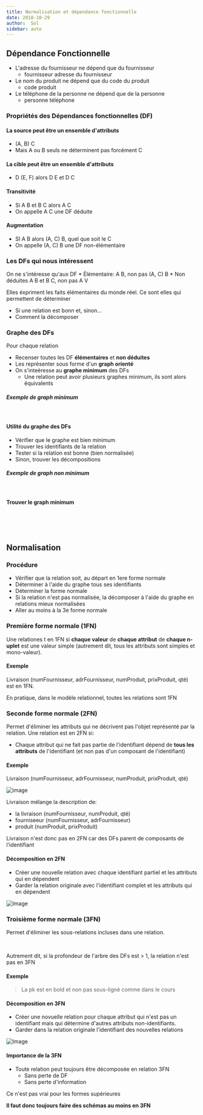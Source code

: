 ```yaml
---
title: Normalisation et dépendance fonctionnelle
date: 2018-10-29
author:  Sol
sidebar: auto
---
```


##  Dépendance Fonctionnelle

* L'adresse du fournisseur ne dépend que du fournisseur
    * fournisseur <Fa fa="arrow-right"/> adresse du fournisseur
* Le nom du produit ne dépend que du code du produit
    * code <Fa fa="arrow-right"/> produit
* Le téléphone de la personne ne dépend que de la personne
    * personne <Fa fa="arrow-right"/>téléphone




<Col proportions="5/7" vAlign="40">
<template slot="left">

![Image](https://i.imgur.com/vNUO6oI.png)

</template>
<template slot="right">

#### Notation:
* A, B, C, ... attributs
* X, Y, Z, ... ensembles d'attributs

* A <Fa fa="arrow-right"/> B signifie:
    * A détermine B
    * B dépend de A
    * A est la source de la dépendance fonctionnelle
    * B est la cible de la dépendance fonctionnelle
* A <Fa fa="arrow-right"/> B Si et seulement si, dans une relation R(A, B, ...) à une valeur donnée de A correspond toujours la même valeur de B

</template>
</Col>

### Propriétés des Dépendances fonctionnelles (DF)

#### La source peut être un ensemble d'attributs
* (A, B) <Fa fa="arrow-right"/> C
* Mais A ou B seuls ne déterminent pas forcément C

#### La cible peut être un ensemble d'attributs
* D <Fa fa="arrow-right"/>(E, F) alors D <Fa fa="arrow-right"/> E et D <Fa fa="arrow-right"/> C

#### Transitivité 
* Si A <Fa fa="arrow-right"/> B et B <Fa fa="arrow-right"/> C alors A <Fa fa="arrow-right"/> C
* On appelle A <Fa fa="arrow-right"/> C une DF déduite

#### Augmentation
* SI A <Fa fa="arrow-right"/>B alors (A, C) <Fa fa="arrow-right"/>B, quel que soit le C
* On appelle (A, C) <Fa fa="arrow-right"/>B une DF non-élémentaire

### Les DFs qui nous intéressent
On ne s'intéresse qu'aux DF
    * Élémentaire: A <Fa fa="arrow-right"/> B, non pas (A, C) <Fa fa="arrow-right"/>B
    * Non déduites A <Fa fa="arrow-right"/> B et B <Fa fa="arrow-right"/>C, non pas A <Fa fa="arrow-right"/> V

Elles éxpriment les faits élémentaires du monde réel.
Ce sont elles qui permettent de déterminer
* Si une relation est bonn et, sinon...
* Comment la décomposer

### Graphe des DFs
Pour chaque relation
* Recenser toutes les DF **élémentaires** et **non déduites**
* Les représenter sous forme d'un **graph orienté**
* On s'inteéresse au **graphe minimum** des DFs
    * Une relation peut avoir plusieurs graphes minimum, ils sont alors équivalents
  
##### Exemple de graph minimum
<br>

<Col proportions="6/6" vAlign="0">
<template slot="left">

<Media
    src="https://i.imgur.com/2fHyzZL.png"
/>

</template>
<template slot="right">

R(A, B, C, D, E)
* E <Fa fa="arrow-right"/> (A, B, C)
* C <Fa fa="arrow-right"/> D

</template>
</Col>

#### Utilité du graphe des DFs

* Vérifier que le graphe est bien minimum
* Trouver les identifiants de la relation
* Tester si la relation est bonne (bien normalisée)
* Sinon, trouver les décompositions

##### Exemple de graph non minimum

<br>

<Col proportions="6/6" vAlign="0">
<template slot="left">

![Image](https://i.imgur.com/pvbtlWa.png)

</template>
<template slot="right">

* E <Fa fa="arrow-right"/>D est déduite de E <Fa fa="arrow-right"/>C et C <Fa fa="arrow-right"/> D
* Il faut supprimer E <Fa fa="arrow-right"/> D du graph

</template>
</Col>

#### Trouver le graph minimum

<br>

<Col proportions="6/6" vAlign="0">
<template slot="left">

![Image](https://i.imgur.com/kjVX6RW.png)

</template>
<template slot="right">

* DF déduites
    * Une DF A <Fa fa="arrow-right"/>B est déduite si il existe un autre chemin plus long entre A et B (ex: A <Fa fa="arrow-right"/>C, C <Fa fa="arrow-right"/>D, D <Fa fa="arrow-right"/> F, F <Fa fa="arrow-right"/> B

</template>
</Col>

<br>
<br>

<Col proportions="6/6" vAlign="20">
<template slot="left">

![Image](https://i.imgur.com/pd2llw2.png)

</template>
<template slot="right">

* X <Fa fa="arrow-right"/>D est non-élémentaire si il existe une DF Y <Fa fa="arrow-right"/>D telle que X contient Y

</template>
</Col>


## Normalisation

### Procédure

* Vérifier que la relation soit, au départ en 1ere forme normale
* Déterminer à l'aide du graphe tous ses identifiants
* Déterminer la forme normale
* Si la relation n'est pas normalisée, la décomposer à l'aide du graphe en relations mieux normalisées
* Aller au moins à la 3e forme normale


### Première forme normale (1FN)

Une relationes t en 1FN si **chaque valeur** de **chaque attribut** de **chaque n-uplet** est une valeur simple (autrement dit, tous les attributs sont simples et mono-valeur).

#### Exemple
Livraison (numFournisseur, adrFournisseur, numProduit, prixProduit, qté) est en 1FN.

<Container type="info">

En pratique, dans le modèle relationnel, toutes les relations sont 1FN

</Container>

### Seconde forme normale (2FN)

Permet d'éliminer les attributs qui ne décrivent pas l'objet représenté par la relation.
Une relation est en 2FN si:
* Chaque attribut qui ne fait pas partie de l'identifiant dépend de **tous les attributs** de l'identifiant (et non pas d'un composant de l'identifiant)

#### Exemple
Livraison (numFournisseur, adrFournisseur, numProduit, prixProduit, qté)

![image](https://i.imgur.com/MyW9Ml7.png)

Livraison mélange la description de:
* la livraison (numFournisseur, numProduit, qté)
* fourniseeur (numFournisseur, adrFournisseur)
* produit (numProduit, prixProduit)

Livraison n'est donc pas en 2FN car des DFs parent de composants de l'identifiant

#### Décomposition en 2FN

* Créer une nouvelle relation avec chaque identifiant partiel et les attributs qui en dépendent
* Garder la relation originale avec l'identifiant complet et les attributs qui en dépendent

![Image](https://i.imgur.com/3k8CPiN.png)

### Troisième forme normale (3FN)

Permet d'éliminer les sous-relations incluses dans une relation.

<br>

<Col proportions="6/6" vAlign="0">
<template slot="left">

![Image](https://i.imgur.com/WxTj8ly.png)

</template>
<template slot="right">

Une relation est en 3FN si:
* Elle est en 2FN et
* Chaque attribut qui ne fait partie d'aucun identifiant dépend directement de tous les attributs de l'identifiant

</template>
</Col>

<Container type="info">

Autrement dit, si la profondeur de l'arbre des DFs est > 1, la relation n'est pas en 3FN

</Container>

#### Exemple

<Col proportions="6/6" vAlign="0">
<template slot="left">

![Image](https://i.imgur.com/Ds1kOGD.png)

</template>
<template slot="right">

Fournisseur (numFournisseur, ville, pays)
* Fournisseur doit être décomposé en:
    * Fournisseur (numFournisseur, ville)
    * Ville (**ville**, pays)

</template>
</Col>

> La pk est en bold et non pas sous-ligné comme dans le cours

#### Décomposition en 3FN
* Créer une novuelle relation pour chaque attribut qui n'est pas un identifiant mais qui détermine d'autres attributs non-identifiants.
* Garder dans la relation originale l'identifiant des nouvelles relations

![Image](https://i.imgur.com/yixV8AP.png)

#### Importance de la 3FN
* Toute relation peut toujours être décomposée en relation 3FN
    * Sans perte de DF
    * Sans perte d'information

<Container type="warning">

Ce n'est pas vrai pour les formes supérieures

</Container>

**Il faut donc toujours faire des schémas au moins en 3FN**